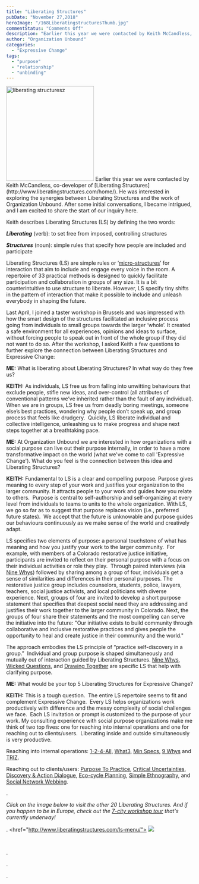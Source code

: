 ```yaml
---
title: "Liberating Structures"
pubDate: "November 27,2018"
heroImage: "/168LiberatingstructuresThumb.jpg"
commentStatus: "Comments Off"
description: "Earlier this year we were contacted by Keith McCandless, co-developer of Liberating Structures. He was interested in exploring the synergies between Liberating Structures and the work of Organization Unbound. After some initial conversations, I became intrigued and am excited to share the start of our inquiry here."
author: "Organization Unbound"
categories: 
  - "Expressive Change"
tags: 
  - "purpose"
  - "relationship"
  - "unbinding"
---
```

<img src="/168Liberatingstructures2.jpg" alt="liberating structuresz" width="236" height="255" id="left">
Earlier this year we were contacted by Keith McCandless, co-developer of [Liberating Structures](http://www.liberatingstructures.com/home/). He was interested in exploring the synergies between Liberating Structures and the work of Organization Unbound. After some initial conversations, I became intrigued, and I am excited to share the start of our inquiry here.

Keith describes Liberating Structures (LS) by defining the two words:

**_Liberating_** (verb): to set free from imposed, controlling structures

_**Structures**_ (noun): simple rules that specify how people are included and participate

Liberating Structures (LS) are simple rules or ‘[micro-structures](http://www.liberatingstructures.com/design-elements/)’ for interaction that aim to include and engage every voice in the room. A repertoire of 33 practical methods is designed to quickly facilitate participation and collaboration in groups of any size. It is a bit counterintuitive to use structure to liberate. However, LS specify tiny shifts in the pattern of interaction that make it possible to include and unleash everybody in shaping the future.

Last April, I joined a taster workshop in Brussels and was impressed with how the smart design of the structures facilitated an inclusive process going from individuals to small groups towards the larger ‘whole’. It created a safe environment for all experiences, opinions and ideas to surface, without forcing people to speak out in front of the whole group if they did not want to do so. After the workshop, I asked Keith a few questions to further explore the connection between Liberating Structures and Expressive Change:

**ME:** What is liberating about Liberating Structures? In what way do they free us?

**KEITH:** As individuals, LS free us from falling into unwitting behaviours that exclude people, stifle new ideas, and over-control (all attributes of conventional patterns we’ve inherited rather than the fault of any individual). When we are in groups, LS free us from deadly boring meetings, someone else’s best practices, wondering why people don’t speak up, and group process that feels like drudgery.  Quickly, LS liberate individual and collective intelligence, unleashing us to make progress and shape next steps together at a breathtaking pace.

**ME:** At Organization Unbound we are interested in how organizations with a social purpose can live out their purpose internally, in order to have a more transformative impact on the world (what we've come to call 'Expressive Change'). What do you feel is the connection between this idea and Liberating Structures?

**KEITH:** Fundamental to LS is a clear and compelling purpose. Purpose gives meaning to every step of your work and justifies your organization to the larger community. It attracts people to your work and guides how you relate to others.  Purpose is central to self-authorship and self-organizing at every level from individuals to teams to units to the whole organization. With LS, we go so far as to suggest that purpose replaces vision (i.e., preferred future states).  We accept that the future is unknowable and purpose guides our behaviours continuously as we make sense of the world and creatively adapt.

LS specifies two elements of purpose: a personal touchstone of what has meaning and how you justify your work to the larger community.  For example, with members of a Colorado restorative justice initiative, participants are invited to reflect on their personal purpose with a focus on their individual activities or role they play.  Through paired interviews (via [Nine Whys](http://www.liberatingstructures.com/3-nine-whys/)) followed by sharing among a group of four, individuals get a sense of similarities and differences in their personal purposes. The restorative justice group includes counselors, students, police, lawyers, teachers, social justice activists, and local politicians with diverse experience. Next, groups of four are invited to develop a short purpose statement that specifies that deepest social need they are addressing and justifies their work together to the larger community in Colorado. Next, the groups of four share their statements and the most compelling can serve the initiative into the future: "Our initiative exists to build community through collaborative and inclusive restorative practices and gives people the opportunity to heal and create justice in their community and the world." 

The approach embodies the LS principle of “practice self-discovery in a group.”  Individual and group purpose is shaped simultaneously and mutually out of interaction guided by Liberating Structures. [Nine Whys](http://www.liberatingstructures.com/3-nine-whys/), [Wicked Questions](http://www.liberatingstructures.com/4-wicked-questions/), and [Drawing Together](http://www.liberatingstructures.com/20-drawing-together/) are specific LS that help with clarifying purpose.

**ME:** What would be your top 5 Liberating Structures for Expressive Change?

**KEITH:** This is a tough question.  The entire LS repertoire seems to fit and complement Expressive Change.  Every LS helps organizations work productively with difference and the messy complexity of social challenges we face.  Each LS invitation or prompt is customized to the purpose of your work. My consulting experience with social purpose organizations make me think of two top fives: one for reaching into internal operations and one for reaching out to clients/users.  Liberating inside and outside simultaneously is very productive.

Reaching into internal operations: [1-2-4-All,](http://www.liberatingstructures.com/1-1-2-4-all/) [What3,](http://www.liberatingstructures.com/9-what-so-what-now-what-w/) [Min Specs,](http://www.liberatingstructures.com/14-min-specs/) [9 Whys](http://www.liberatingstructures.com/3-nine-whys/) and [TRIZ](http://www.liberatingstructures.com/6-making-space-with-triz/).

Reaching out to clients/users: [Purpose To Practice](http://www.liberatingstructures.com/33-purpose-to-practice-p2p/), [Critical Uncertainties](http://www.liberatingstructures.com/30-critical-uncertainties/), [Discovery & Action Dialogue](http://www.liberatingstructures.com/10-discovery-action-dialogue/), [Eco-cycle Planning](http://www.liberatingstructures.com/31-ecocycle-planning/), [Simple Ethnography](http://www.liberatingstructures.com/28-simple-ethnography/), and [Social Network Webbing](http://www.liberatingstructures.com/23-social-network-webbing/).

.

_Click on the image below to visit the other 20 Liberating Structures. And if you happen to be in Europe, check out the [7-city workshop tour](https://liberatingstructures.eu/#) that's currently underway!_

.
<href="http://www.liberatingstructures.com/ls-menu/"><img src="/1_NWjcCIW0QkcsjfEtcMNfUw.png" alt="" height="" width=""></a>
[![](https://organizationunbound.org/wp-content/uploads/2018/11/1_NWjcCIW0QkcsjfEtcMNfUw.png)](http://www.liberatingstructures.com/ls-menu/)

 

.

.

.
